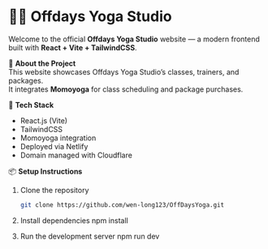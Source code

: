 # 🧘‍♀️ Offdays Yoga Studio

Welcome to the official **Offdays Yoga Studio** website — a modern frontend built with **React + Vite + TailwindCSS**.

🌿 **About the Project**  
This website showcases Offdays Yoga Studio’s classes, trainers, and packages.  
It integrates **Momoyoga** for class scheduling and package purchases.

🚀 **Tech Stack**
- React.js (Vite)
- TailwindCSS
- Momoyoga integration
- Deployed via Netlify
- Domain managed with Cloudflare

📦 **Setup Instructions**
1. Clone the repository  
   ```bash
   git clone https://github.com/wen-long123/OffDaysYoga.git

2. Install dependencies
   npm install

3. Run the development server
   npm run dev